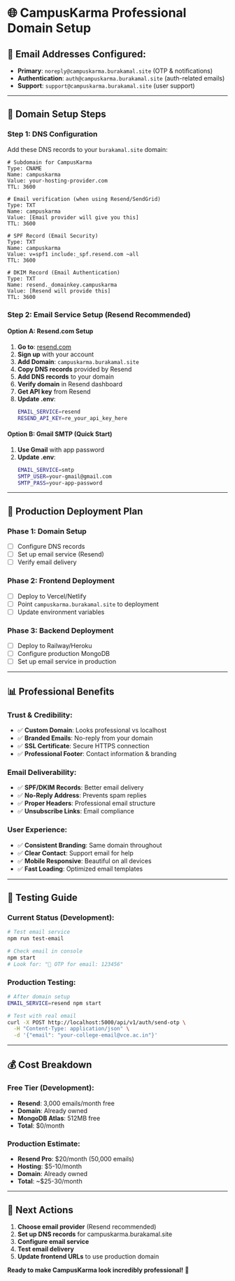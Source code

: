 # 🌐 CampusKarma Professional Domain Setup

## 📧 **Email Addresses Configured:**
- **Primary**: `noreply@campuskarma.burakamal.site` (OTP & notifications)
- **Authentication**: `auth@campuskarma.burakamal.site` (auth-related emails)
- **Support**: `support@campuskarma.burakamal.site` (user support)

---

## 🔧 **Domain Setup Steps**

### **Step 1: DNS Configuration**
Add these DNS records to your `burakamal.site` domain:

```dns
# Subdomain for CampusKarma
Type: CNAME
Name: campuskarma
Value: your-hosting-provider.com
TTL: 3600

# Email verification (when using Resend/SendGrid)
Type: TXT
Name: campuskarma
Value: [Email provider will give you this]
TTL: 3600

# SPF Record (Email Security)
Type: TXT
Name: campuskarma
Value: v=spf1 include:_spf.resend.com ~all
TTL: 3600

# DKIM Record (Email Authentication)
Type: TXT
Name: resend._domainkey.campuskarma
Value: [Resend will provide this]
TTL: 3600
```

### **Step 2: Email Service Setup (Resend Recommended)**

#### **Option A: Resend.com Setup**
1. **Go to**: [resend.com](https://resend.com)
2. **Sign up** with your account
3. **Add Domain**: `campuskarma.burakamal.site`
4. **Copy DNS records** provided by Resend
5. **Add DNS records** to your domain
6. **Verify domain** in Resend dashboard
7. **Get API key** from Resend
8. **Update .env**:
   ```bash
   EMAIL_SERVICE=resend
   RESEND_API_KEY=re_your_api_key_here
   ```

#### **Option B: Gmail SMTP (Quick Start)**
1. **Use Gmail** with app password
2. **Update .env**:
   ```bash
   EMAIL_SERVICE=smtp
   SMTP_USER=your-gmail@gmail.com
   SMTP_PASS=your-app-password
   ```

---

## 🚀 **Production Deployment Plan**

### **Phase 1: Domain Setup**
- [ ] Configure DNS records
- [ ] Set up email service (Resend)
- [ ] Verify email delivery

### **Phase 2: Frontend Deployment**
- [ ] Deploy to Vercel/Netlify
- [ ] Point `campuskarma.burakamal.site` to deployment
- [ ] Update environment variables

### **Phase 3: Backend Deployment**
- [ ] Deploy to Railway/Heroku
- [ ] Configure production MongoDB
- [ ] Set up email service in production

---

## 📊 **Professional Benefits**

### **Trust & Credibility:**
- ✅ **Custom Domain**: Looks professional vs localhost
- ✅ **Branded Emails**: No-reply from your domain
- ✅ **SSL Certificate**: Secure HTTPS connection
- ✅ **Professional Footer**: Contact information & branding

### **Email Deliverability:**
- ✅ **SPF/DKIM Records**: Better email delivery
- ✅ **No-Reply Address**: Prevents spam replies
- ✅ **Proper Headers**: Professional email structure
- ✅ **Unsubscribe Links**: Email compliance

### **User Experience:**
- ✅ **Consistent Branding**: Same domain throughout
- ✅ **Clear Contact**: Support email for help
- ✅ **Mobile Responsive**: Beautiful on all devices
- ✅ **Fast Loading**: Optimized email templates

---

## 🧪 **Testing Guide**

### **Current Status (Development):**
```bash
# Test email service
npm run test-email

# Check email in console
npm start
# Look for: "📧 OTP for email: 123456"
```

### **Production Testing:**
```bash
# After domain setup
EMAIL_SERVICE=resend npm start

# Test with real email
curl -X POST http://localhost:5000/api/v1/auth/send-otp \
  -H "Content-Type: application/json" \
  -d '{"email": "your-college-email@vce.ac.in"}'
```

---

## 💰 **Cost Breakdown**

### **Free Tier (Development):**
- **Resend**: 3,000 emails/month free
- **Domain**: Already owned
- **MongoDB Atlas**: 512MB free
- **Total**: $0/month

### **Production Estimate:**
- **Resend Pro**: $20/month (50,000 emails)
- **Hosting**: $5-10/month
- **Domain**: Already owned
- **Total**: ~$25-30/month

---

## 🎯 **Next Actions**

1. **Choose email provider** (Resend recommended)
2. **Set up DNS records** for campuskarma.burakamal.site
3. **Configure email service** 
4. **Test email delivery**
5. **Update frontend URLs** to use production domain

**Ready to make CampusKarma look incredibly professional!** 🚀

